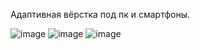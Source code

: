 Адаптивная вёрстка под пк и смартфоны.

![image](https://github.com/user-attachments/assets/1fe9c01a-5712-4f90-8446-08ed76385e88)
![image](https://github.com/user-attachments/assets/8d408fbf-91fe-43b7-9fac-678ae0a1aeb1)
![image](https://github.com/user-attachments/assets/e799e9bc-dae6-46b0-bb68-70a06c6a2721)

